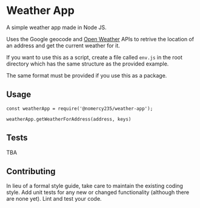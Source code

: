 Weather App
=========

A simple weather app made in Node JS.

Uses the Google geocode and [Open Weather](http://openweathermap.org/) APIs to retrive the location of an address and get the current weather for it.

If you want to use this as a script, create a file called `env.js` in the root directory which has the same structure as the provided example.

The same format must be provided if you use this as a package.

## Usage

    const weatherApp = require('@nomercy235/weather-app');

    weatherApp.getWeatherForAddress(address, keys)

## Tests

  TBA
  
## Contributing

In lieu of a formal style guide, take care to maintain the existing coding style. Add unit tests for any new or changed functionality (although there are none yet). Lint and test your code.
